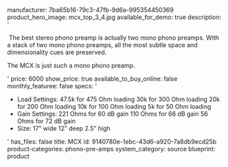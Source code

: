 manufacturer: 7ba65b16-79c3-47fb-9d6a-995354450369
product_hero_image: mcx_top_3_4.jpg
available_for_demo: true
description: '<p>&nbsp;The best stereo phono preamp is actually two mono phono preamps. With<br>a stack of two mono phono preamps, all the most subtle space and dimensionality cues are preserved.</p><p>The&nbsp;MCX&nbsp;is just such a mono phono preamp.</p>'
price: 6000
show_price: true
available_to_buy_online: false
monthly_featuree: false
specs: '<ul><li>Load Settings: 47.5k for 475 Ohm loading 30k for 300 Ohm loading&nbsp;20k for 200 Ohm loading&nbsp;10k for 100 Ohm loading 5k for 50 Ohm loading<br></li><li>Gain Settings: 221 Ohms for 60 dB gain 110 Ohms for 66 dB gain 56 Ohms for 72 dB gain<br></li><li>Size: 17” wide 12” deep 2.5” high<br></li></ul>'
has_files: false
title: MCX
id: 9140780e-1ebc-43d6-a920-7a8db9ecd25b
product-categories: phono-pre-amps
system_category: source
blueprint: product
